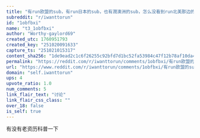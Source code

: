 ```yaml
---
title: "有run欧盟的sub，有run日本的sub，也有潤澳洲的sub，怎么没看到run北美那边的sub"
subreddit: "r/iwanttorun"
id: "1obfbxi"
name: "t3_1obfbxi"
author: "Worthy-gaylord69"
created_utc: 1760951793
created_key: "251020091633"
capture_ts: "251021015317"
content_sha256: "1de9ead2c1c6f26255c92bfd7d1bc52fa53984c47f12b78af10da406dc0309cd"
permalink: "https://reddit.com/r/iwanttorun/comments/1obfbxi/有run欧盟的sub有run日本的sub也有潤澳洲的sub怎么没看到run北美那边的sub/"
url: "https://www.reddit.com/r/iwanttorun/comments/1obfbxi/有run欧盟的sub有run日本的sub也有潤澳洲的sub怎么没看到run北美那边的sub/"
domain: "self.iwanttorun"
ups: 4
upvote_ratio: 1.0
num_comments: 5
link_flair_text: "讨论"
link_flair_css_class: ""
over_18: false
is_self: true
---
```


有没有老资历科普一下
